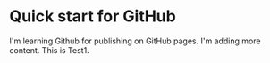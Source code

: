 # Quick start for GitHub
I'm learning Github for publishing on GitHub pages.
I'm adding more content.
This is Test1.
